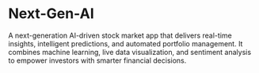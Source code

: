 # Next-Gen-AI
A next-generation AI-driven stock market app that delivers real-time insights, intelligent predictions, and automated portfolio management. It combines machine learning, live data visualization, and sentiment analysis to empower investors with smarter financial decisions.
